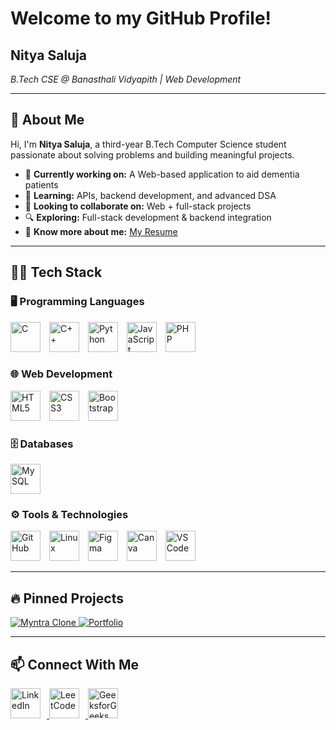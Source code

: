 # Welcome to my GitHub Profile!

## Nitya Saluja
*B.Tech CSE @ Banasthali Vidyapith | Web Development*

---

## 🚀 About Me  
Hi, I'm **Nitya Saluja**, a third-year B.Tech Computer Science student passionate about solving problems and building meaningful projects.  

- 🔭 **Currently working on:** A Web-based application to aid dementia patients  
- 🌱 **Learning:** APIs, backend development, and advanced DSA  
- 👯 **Looking to collaborate on:** Web + full-stack projects  
- 🔍 **Exploring:** Full-stack development & backend integration  
- 📄 **Know more about me:** [My Resume](https://drive.google.com/file/d/16Si_7AK9jukDDHQ6UeMVJqD3cYXsLW3b/view?usp=sharing)  

---

## 👩‍💻 Tech Stack  

### 🖥️ Programming Languages  
<p>
  <img src="https://skillicons.dev/icons?i=c" title="C" height="48" style="margin-right:10px;"/>
  <img src="https://skillicons.dev/icons?i=cpp" title="C++" height="48" style="margin-right:10px;"/>
  <img src="https://skillicons.dev/icons?i=python" title="Python" height="48" style="margin-right:10px;"/>
  <img src="https://skillicons.dev/icons?i=js" title="JavaScript" height="48" style="margin-right:10px;"/>
  <img src="https://skillicons.dev/icons?i=php" title="PHP" height="48"/>
</p>

### 🌐 Web Development  
<p>
  <img src="https://skillicons.dev/icons?i=html" title="HTML5" height="48" style="margin-right:10px;"/>
  <img src="https://skillicons.dev/icons?i=css" title="CSS3" height="48" style="margin-right:10px;"/>
  <img src="https://skillicons.dev/icons?i=bootstrap" title="Bootstrap" height="48"/>
</p>

### 🗄️ Databases  
<p>
  <img src="https://skillicons.dev/icons?i=mysql" title="MySQL" height="48"/>
</p>

### ⚙️ Tools & Technologies  
<p>
  <img src="https://skillicons.dev/icons?i=github" title="GitHub" height="48" style="margin-right:10px;"/>
  <img src="https://skillicons.dev/icons?i=linux" title="Linux" height="48" style="margin-right:10px;"/>
  <img src="https://skillicons.dev/icons?i=figma" title="Figma" height="48" style="margin-right:10px;"/>
  <img src="https://img.icons8.com/color/48/000000/canva.png" title="Canva" height="48" style="margin-right:10px;"/>
  <img src="https://skillicons.dev/icons?i=vscode" title="VS Code" height="48"/>
</p>

---

## 🔥 Pinned Projects  
<p>
  <a href="https://github.com/tagcraft/Myntra-Clone">
    <img src="https://github-readme-stats.vercel.app/api/pin/?username=tagcraft&repo=Myntra-Clone&theme=dark" alt="Myntra Clone" title="Myntra Clone Project" />
  </a>  
  
  <a href="https://github.com/tagcraft/portflio">
    <img src="https://github-readme-stats.vercel.app/api/pin/?username=tagcraft&repo=portflio&theme=dark" alt="Portfolio" title="Portfolio Project" />
  </a>  
    
</p>

---

## 📫 Connect With Me  
<p>
  <a href="https://linkedin.com/in/nitya-saluja">
    <img src="https://skillicons.dev/icons?i=linkedin" height="48" title="LinkedIn" style="margin-right:10px;"/>
  </a>
  <a href="https://leetcode.com/nityasaluja20">
    <img src="https://cdn.jsdelivr.net/gh/simple-icons/simple-icons/icons/leetcode.svg" height="48" title="LeetCode" style="margin-right:10px;"/>
  </a>
  <a href="https://auth.geeksforgeeks.org/user/nityasa8muy">
    <img src="https://upload.wikimedia.org/wikipedia/commons/4/43/GeeksforGeeks.svg" height="48" title="GeeksforGeeks"/>
  </a>
</p>
